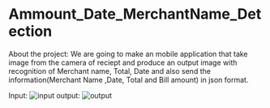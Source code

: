 # Ammount_Date_MerchantName_Detection

About the project: We are going to make an mobile application that take image from the camera of reciept and produce an output image with recognition
of Merchant name, Total, Date and also send the information(Merchant Name ,Date, Total and Bill amount) in json format.

Input: ![input](https://user-images.githubusercontent.com/60688738/200537330-e9164bf1-7151-4371-b5bb-832eaebbaa86.jpg)
output:
![output](https://user-images.githubusercontent.com/60688738/200537403-88e9ef46-3656-442f-b221-91cc0ecd51ce.png)
